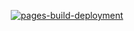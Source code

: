 <div align="center">

[![pages-build-deployment](https://github.com/Cool-ShowTTV/gfiles/actions/workflows/pages/pages-build-deployment/badge.svg)](https://cool-showttv.github.io/gfiles/)
  
</div>

